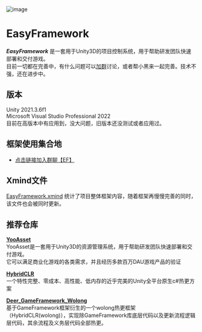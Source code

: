 ![image](https://github.com/HiWenHao/EFramework/blob/master/View.png)

# EasyFramework
***EasyFramework*** 是一套用于Unity3D的项目控制系统，用于帮助研发团队快速部署和交付游戏。    
目前一切都在完善中，有什么问题可以[加群](https://jq.qq.com/?_wv=1027&k=4GvMJd6w)讨论，或者帮小黑来一起完善。技术不强，还在进步中。

## 版本   
Unity 2021.3.6f1   
Microsoft Visual Studio Professional 2022    
目前在高版本中有应用到，没大问题，旧版本还没测试或者应用过。   

## 框架使用集合地

- [点击链接加入群聊【EF】](https://jq.qq.com/?_wv=1027&k=4GvMJd6w)

## Xmind文件
[EasyFramework.xmind](https://github.com/HiWenHao/EFramework/blob/master/Assets/EasyFramework/Other/EF.xmind)
统计了项目整体框架内容，随着框架再慢慢完善的同时，该文件也会被同时更新。

## 推荐仓库

**[YooAsset](https://github.com/tuyoogame/YooAsset)**   
  YooAsset是一套用于Unity3D的资源管理系统，用于帮助研发团队快速部署和交付游戏。   
  它可以满足商业化游戏的各类需求，并且经历多款百万DAU游戏产品的验证   
   
**[HybridCLR](https://github.com/focus-creative-games/hybridclr)**   
    一个特性完整、零成本、高性能、低内存的近乎完美的Unity全平台原生c#热更方案   
   
**[Deer_GameFramework_Wolong](https://github.com/It-Life/Deer_GameFramework_Wolong)**   
    基于GameFramework框架衍生的一个wolong热更框架（HybridCLR(wolong)），实现除GameFramework库底层代码以及更新流程逻辑层代码，其余流程及义务层代码全部热更。
